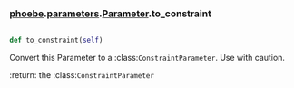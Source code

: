 ### [phoebe](phoebe.md).[parameters](parameters.md).[Parameter](Parameter.md).to_constraint

```py

def to_constraint(self)

```



Convert this Parameter to a :class:`ConstraintParameter`.  Use
with caution.

:return: the :class:`ConstraintParameter`

